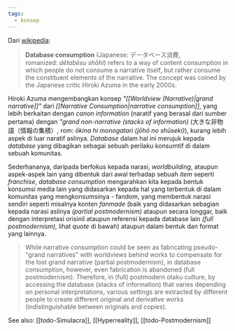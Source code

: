 ```yaml
---
tags:
  - konsep
---
```

Dari [wikipedia](https://en.wikipedia.org/wiki/Database_consumption):

> **Database consumption** (Japanese: データベース消費, romanized: *dētabēsu shōhi*) refers to a way of content consumption in which people do not consume a narrative itself, but rather consume the constituent elements of the narrative. The concept was coined by the Japanese critic Hiroki Azuma in the early 2000s.


Hiroki Azuma mengembangkan konsep *"[[Worldview (Narrative)|grand narrative]]"* dari *[[Narrative Consumption|narrative consumption]]*, yang lebih berkaitan dengan *canon information* (naratif yang berasal dari sumber pertama) dengan *"grand non-narrative (stacks of information)* (大きな非物語（情報の集積）, rom: *ōkina hi monogatari (jōhō no shūseki)*), kurang lebih aspek di luar naratif aslinya. *Database* dalam hal ini merujuk kepada *database* yang dibagikan sebagai sebuah perilaku konsumtif di dalam sebuah komunitas.

Sederhananya, daripada berfokus kepada narasi, *worldbuilding*, ataupun aspek-aspek lain yang dibentuk dari awal terhadap sebuah *item* seperti *franchise*, *database consumption* mengarahkan kita kepada bentuk konsumsi media lain yang didasarkan kepada hal yang terbentuk di dalam komunitas yang mengkonsumsinya - fandom, yang membentuk narasi sendiri seperti misalnya konten *fanmade* (baik yang didasarkan sebagian kepada narasi aslinya *(partial postmodernism)* ataupun secara longgar, baik dengan interpretasi orisinil ataupun referensi kepada database lain *(full postmodernism),* lihat *quote* di bawah) ataupun dalam bentuk dan format yang lainnya.

> While narrative consumption could be seen as fabricating pseudo-"grand narratives" with worldviews behind works to compensate for the lost grand narrative (partial postmodernism), in database consumption, however, even fabrication is abandoned (full postmodernism). Therefore, in (full) postmodern otaku culture, by accessing the database (stacks of information) that varies depending on personal interpretations, various settings are extracted by different people to create different original and derivative works (indistinguishable between originals and copies).

See also: [[todo-Simulacra]], [[Hyperreality]], [[todo-Postmodernism]]